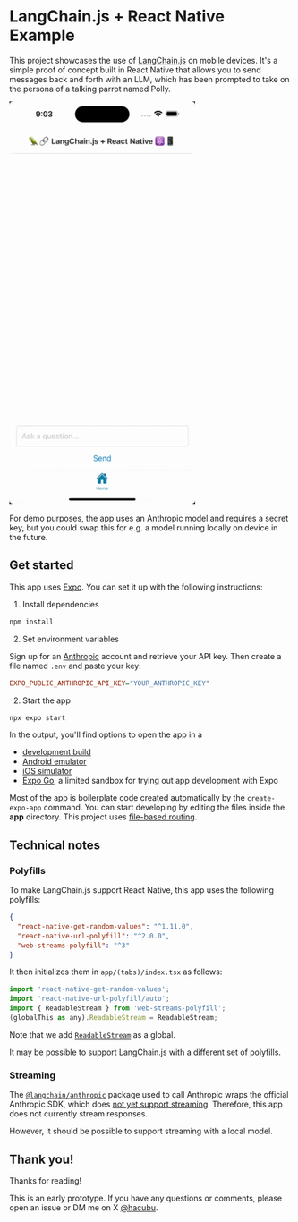 # LangChain.js + React Native Example

This project showcases the use of [LangChain.js](https://github.com/langchain-ai/langchainjs/) on mobile devices. It's a simple proof of concept built in React Native that allows you to send messages back and forth with an LLM, which has been prompted to take on the persona of a talking parrot named Polly.

![Example conversation](/.github/static/reactnative.gif)

For demo purposes, the app uses an Anthropic model and requires a secret key, but you could swap this for e.g. a model running locally on device in the future.

## Get started

This app uses [Expo](https://expo.dev). You can set it up with the following instructions:

1. Install dependencies

```bash
npm install
```

2. Set environment variables

Sign up for an [Anthropic](https://console.anthropic.com/) account and retrieve your API key. Then create a file named `.env` and paste your key:

```ini
EXPO_PUBLIC_ANTHROPIC_API_KEY="YOUR_ANTHROPIC_KEY"
```

2. Start the app

```bash
npx expo start
```

In the output, you'll find options to open the app in a

- [development build](https://docs.expo.dev/develop/development-builds/introduction/)
- [Android emulator](https://docs.expo.dev/workflow/android-studio-emulator/)
- [iOS simulator](https://docs.expo.dev/workflow/ios-simulator/)
- [Expo Go](https://expo.dev/go), a limited sandbox for trying out app development with Expo

Most of the app is boilerplate code created automatically by the `create-expo-app` command. You can start developing by editing the files inside the **app** directory. This project uses [file-based routing](https://docs.expo.dev/router/introduction).

## Technical notes

### Polyfills

To make LangChain.js support React Native, this app uses the following polyfills:

```json
{
  "react-native-get-random-values": "^1.11.0",
  "react-native-url-polyfill": "^2.0.0",
  "web-streams-polyfill": "^3" 
}
```

It then initializes them in `app/(tabs)/index.tsx` as follows:

```js
import 'react-native-get-random-values';
import 'react-native-url-polyfill/auto';
import { ReadableStream } from 'web-streams-polyfill';
(globalThis as any).ReadableStream = ReadableStream;
```

Note that we add [`ReadableStream`](https://developer.mozilla.org/en-US/docs/Web/API/ReadableStream) as a global.

It may be possible to support LangChain.js with a different set of polyfills.

### Streaming

The [`@langchain/anthropic`](https://www.npmjs.com/package/@langchain/anthropic) package used to call Anthropic wraps the official Anthropic SDK, which does [not yet support streaming](https://github.com/anthropics/anthropic-sdk-typescript?tab=readme-ov-file#requirements). Therefore, this app does not currently stream responses.

However, it should be possible to support streaming with a local model.

## Thank you!

Thanks for reading!

This is an early prototype. If you have any questions or comments, please open an issue or DM me on X [@hacubu](https://x.com/hacubu).
